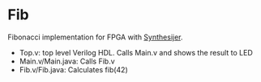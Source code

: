 # Fib

Fibonacci implementation for FPGA with [Synthesijer](http://synthesijer.sourceforge.net/).

- Top.v: top level Verilog HDL. Calls Main.v and shows the result to LED
- Main.v/Main.java: Calls Fib.v
- Fib.v/Fib.java: Calculates fib(42)
